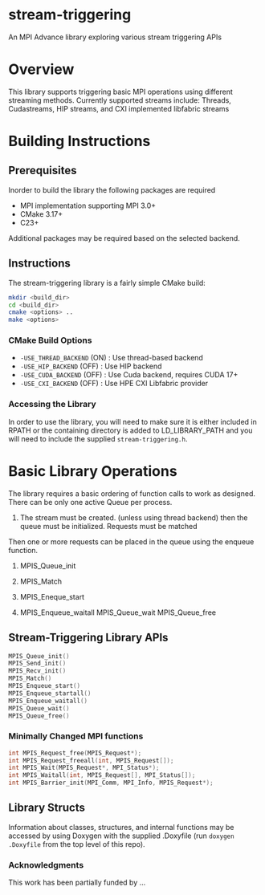 # stream-triggering
An MPI Advance library exploring various stream triggering APIs

# Overview
This library supports triggering basic MPI operations using different streaming methods. 
Currently supported streams include: Threads, Cudastreams, HIP streams, and CXI implemented libfabric streams

# Building Instructions

## Prerequisites
Inorder to build the library the following packages are required
- MPI implementation supporting MPI 3.0+
- CMake 3.17+
- C23+

Additional packages may be required based on the selected backend. 



## Instructions
The stream-triggering library is a fairly simple CMake build:
```bash
mkdir <build_dir>
cd <build_dir>
cmake <options> ..
make <options>
```

### CMake Build Options
- `-USE_THREAD_BACKEND` (ON) : Use thread-based backend
- `-USE_HIP_BACKEND` (OFF) : Use HIP backend
- `-USE_CUDA_BACKEND` (OFF) : Use Cuda backend, requires CUDA 17+
- `-USE_CXI_BACKEND` (OFF) :  Use HPE CXI Libfabric provider 

### Accessing the Library
In order to use the library, you will need to make sure it is either included in RPATH or the containing directory is added to LD_LIBRARY_PATH and you will need to include the supplied `stream-triggering.h`.  

# Basic Library Operations
The library requires a basic ordering of function calls to work as designed. 
There can be only one active Queue per process. 

1. The stream must be created. (unless using thread backend) 
then the queue must be initialized.
Requests must be matched
 
Then one or more requests can be placed in the queue using the enqueue function. 

1. MPIS_Queue_init
2. MPIS_Match
2. MPIS_Eneque_start 

4. MPIS_Enqueue_waitall
MPIS_Queue_wait
MPIS_Queue_free


## Stream-Triggering Library APIs
```c
MPIS_Queue_init()
MPIS_Send_init()
MPIS_Recv_init()
MPIS_Match()
MPIS_Enqueue_start()
MPIS_Enqueue_startall()
MPIS_Enqueue_waitall()
MPIS_Queue_wait()
MPIS_Queue_free()
```
### Minimally Changed MPI functions
```c
int MPIS_Request_free(MPIS_Request*);
int MPIS_Request_freeall(int, MPIS_Request[]);
int MPIS_Wait(MPIS_Request*, MPI_Status*);
int MPIS_Waitall(int, MPIS_Request[], MPI_Status[]);
int MPIS_Barrier_init(MPI_Comm, MPI_Info, MPIS_Request*);
```

## Library Structs
Information about classes, structures, and internal functions may be accessed by using Doxygen with the supplied .Doxyfile (run `doxygen .Doxyfile` from the top level of this repo).

### Acknowledgments
This work has been partially funded by ...

 

 